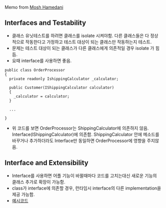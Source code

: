 Memo from [Mosh Hamedani](www.programmingwithmosh.com)



## Interfaces and Testability
- 클래스 유닛테스트를 하려면 클래스를 isolate 시켜야함. 다른 클래스들은 다 정상적으로 작동한다고 가정하고 테스트 대상이 되는 클래스만 작동하는지 테스트.
- 문제는 테스트 대상이 되는 클래스가 다른 클래스에게 의존적일 경우 isolate 가 힘듬.
- 요때 interface를 사용하면 좋음.

```
public class OrderProcessor
{
  private readonly IshippingCalculator _calculator;

  public Customer(IShippingCalculator calculator)
  {
    _calculator = calculator;
  }

  ...

}
```
- 위 코드를 보면 OrderProcessor는 ShippingCalculator에 의존하지 않음. Interface(IShippingCalculator)에 의존함. ShippingCalculator 안에 메소드를 바꾸거나 추가하더라도 Interface만 동일하면 OrderProcessor에 영향을 주지않음.

## Interface and Extensibility
- Interface를 사용하면 어플 기능이 바뀔때마다 코드를 고치는대신 새로운 기능의 클래스 추가로 확장이 가능함.
- class가 interface에 의존할 경우, 런타임시 interface의 다른 implementation을 제공 가능함.
- [예시코드](https://github.com/reoim/Csharp/tree/master/InterfaceExtensibility)
